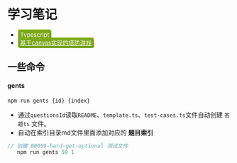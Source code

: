 # 学习笔记

- <a href='./Typescript/index.md' style="background-image: linear-gradient(#7EAB1B,#72A00F);color:#fff;padding:4px 5px;border-radius:4px 5px;font-size:13px;">Typescript</a>
- <a href='./CanvasGame/README.md' style="background-image: linear-gradient(#7EAB1B,#72A00F);color:#fff;padding:4px 5px;border-radius:4px 5px;font-size:13px;">基于canvas实现的塔防游戏</a>




## 一些命令

#### gents

`npm run gents {id} {index}`

- 通过`questionsId`读取`README`、`template.ts`、`test-cases.ts`文件自动创建 `答题ts` 文件。
- 自动在索引目录md文件里面添加对应的 **题目索引**

```js
// 创建 00059-hard-get-optional 测试文件
   npm run gents 59 1
```

